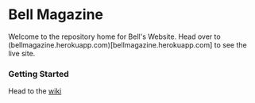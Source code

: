 # Bell Magazine

Welcome to the repository home for Bell's Website. Head over to (bellmagazine.herokuapp.com)[bellmagazine.herokuapp.com] to see the live site. 

### Getting Started
Head to the [wiki](https://github.com/rileyjsumner/Bell-Magazine/wiki/Getting-Started)

